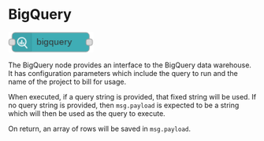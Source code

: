 # BigQuery
![BigQuery Node](images/bigquery_node.png)

The BigQuery node provides an interface to the BigQuery data warehouse.  It has configuration parameters which include the query to run and the name of the project to bill for usage.

When executed, if a query string is provided, that fixed string will be used.  If no query string is provided, then `msg.payload` is expected to be a string which will then be used as the query to execute.

On return, an array of rows will be saved in `msg.payload`.